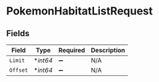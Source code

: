 # PokemonHabitatListRequest


## Fields

| Field              | Type               | Required           | Description        |
| ------------------ | ------------------ | ------------------ | ------------------ |
| `Limit`            | **int64*           | :heavy_minus_sign: | N/A                |
| `Offset`           | **int64*           | :heavy_minus_sign: | N/A                |